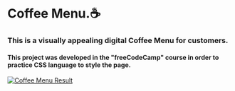 # Coffee Menu.☕
### This is a visually appealing digital Coffee Menu for customers.
#### This project was developed in the "freeCodeCamp" course in order to practice CSS language to style the page.
[![Coffee Menu Result](https://i.ibb.co/HChsRLd/Coffe-Menu.jpg "Coffee Menu Result")](https://i.ibb.co/HChsRLd/Coffe-Menu.jpg "Coffee Menu Result")
